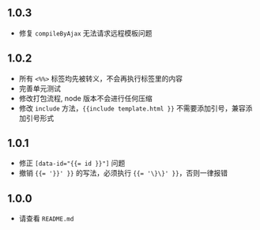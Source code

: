 ## 1.0.3
- 修复 `compileByAjax` 无法请求远程模板问题

## 1.0.2
- 所有 `<%%>` 标签均先被转义，不会再执行标签里的内容
- 完善单元测试
- 修改打包流程, node 版本不会进行任何压缩
- 修改 `include` 方法，`{{include template.html }}` 不需要添加引号，兼容添加引号形式

## 1.0.1

- 修正 `[data-id="{{= id }}"]` 问题
- 撤销 `{{= '}}' }}` 的写法，必须执行 `{{= '\}\}' }}`，否则一律报错

## 1.0.0

- 请查看 `README.md`
